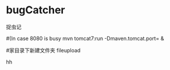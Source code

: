 # bugCatcher
捉虫记

#(In case 8080 is busy
mvn tomcat7:run -Dmaven.tomcat.port=<port no.> &


#家目录下新建文件夹
fileupload

hh
